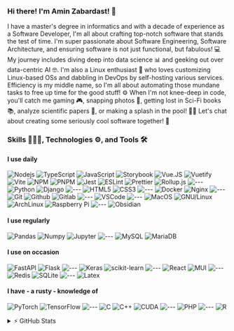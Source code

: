 ### Hi there! I'm Amin Zabardast! 👋

I have a master's degree in informatics and with a decade of experience as a Software Developer, I'm all about crafting top-notch software that stands the test of time.
I'm super passionate about Software Engineering, Software Architecture, and ensuring software is not just functional, but fabulous! 💻
My journey includes diving deep into data science 📊 and geeking out over data-centric AI 🤓.
I'm also a Linux enthusiast 🐧 who loves customizing Linux-based OSs and dabbling in DevOps by self-hosting various services.
Efficiency is my middle name, so I'm all about automating those mundane tasks to free up time for the good stuff!
⚙️ When I'm not knee-deep in code, you'll catch me gaming 🎮, snapping photos 📸, getting lost in Sci-Fi books 📚, analyze scientific papers 📄, or making a splash in the pool! 🏊‍♂️
Let's chat about creating some seriously cool software together! 🚀

<!--
TODO: Reach Me On / Socials
-->

### Skills 🧑🏻‍💻, Technologies ⚙️, and Tools 🛠️

#### I use daily

![Nodejs](https://img.shields.io/badge/Node.js-43853D.svg?style=flat-square&logo=node.js&logoColor=white)
![TypeScript](https://img.shields.io/badge/TypeScript-%233178C6?style=flat-square&logo=typescript&logoColor=white)
![JavaScript](https://img.shields.io/badge/JavaScript-%23F7DF1E?style=flat-square&logo=javascript&logoColor=white)
![Storybook](https://img.shields.io/badge/Storybook-%23FF4785?style=flat-square&logo=storybook&logoColor=white)
![Vue.JS](https://img.shields.io/badge/Vue.JS-%234FC08D?style=flat-square&logo=vuedotjs&logoColor=white)
![Vuetify](https://img.shields.io/badge/Vuetify-%231867C0?style=flat-square&logo=vuetify&logoColor=white)
![Vite](https://img.shields.io/badge/Vite-646CFF?style=flat-square&logo=vite&logoColor=white)
![NPM](https://img.shields.io/badge/NPM-%23CB3837?style=flat-square&logo=npm&logoColor=white)
![PNPM](https://img.shields.io/badge/PNPM-%23F69220?style=flat-square&logo=pnpm&logoColor=white)
![Jest](https://img.shields.io/badge/Jest-%23C21325?style=flat-square&logo=jest&logoColor=white)
![ESLint](https://img.shields.io/badge/eslint-%234B32C3?style=flat-square&logo=eslint&logoColor=white)
![Prettier](https://img.shields.io/badge/prettier-%23F7B93E?style=flat-square&logo=prettier&logoColor=white)
![Rollup.js](https://img.shields.io/badge/Rollup.js-%23EC4A3F?style=flat-square&logo=rollupdotjs&logoColor=white)
![---](https://img.shields.io/badge/%7C-black?style=flat-square)<!--Spacer -->
![Python](https://img.shields.io/badge/Python-%233776AB?style=flat-square&logo=python&logoColor=white)
![Django](https://img.shields.io/badge/Django-%23092E20?style=flat-square&logo=django&logoColor=white)
![---](https://img.shields.io/badge/%7C-black?style=flat-square)<!--Spacer -->
![HTML5](https://img.shields.io/badge/-HTML5-E34F26?style=flat-square&logo=html5&logoColor=white)
![CSS3](https://img.shields.io/badge/-CSS3-1572B6?style=flat-square&logo=css3)
![---](https://img.shields.io/badge/%7C-black?style=flat-square)<!--Spacer -->
![Docker](https://img.shields.io/badge/Docker-%232496ED?style=flat-square&logo=docker&logoColor=white)
![Nginx](https://img.shields.io/badge/Nginx-%23009639?style=flat-square&logo=nginx&logoColor=white)
![---](https://img.shields.io/badge/%7C-black?style=flat-square)<!--Spacer -->
![Git](https://img.shields.io/badge/Git-%23F05032?style=flat-square&logo=git&logoColor=white)
![Github](https://img.shields.io/badge/GitHub-%23181717?style=flat-square&logo=github&logoColor=white)
![Gitlab](https://img.shields.io/badge/GitLab-%23FC6D26?style=flat-square&logo=gitlab&logoColor=white)
![---](https://img.shields.io/badge/%7C-black?style=flat-square)<!--Spacer -->
![VSCode](https://img.shields.io/badge/VS%20Code-%23007ACC?style=flat-square&logo=visualstudiocode&logoColor=white)
![---](https://img.shields.io/badge/%7C-black?style=flat-square)<!--Spacer -->
![MacOS](https://img.shields.io/badge/macOS-%23000?style=flat-square&logo=macos&logoColor=white)
![GNU/Linux](https://img.shields.io/badge/Linux-%23FCC624?style=flat-square&logo=linux&logoColor=white)
![ArchLinux](https://img.shields.io/badge/Arch%20Linux-%231793D1?style=flat-square&logo=archlinux&logoColor=white)
![Raspberry Pi](https://img.shields.io/badge/Raspberry%20Pi-%23A22846?style=flat-square&logo=raspberrypi&logoColor=white)
![---](https://img.shields.io/badge/%7C-black?style=flat-square)<!--Spacer -->
![Obsidian](https://img.shields.io/badge/Obsidian-%237C3AED?style=flat-square&logo=obsidian&logoColor=white)

#### I use regularly

![Pandas](https://img.shields.io/badge/Pandas-%23150458?style=flat-square&logo=pandas&logoColor=white)
![Numpy](https://img.shields.io/badge/NumPy-%23013243?style=flat-square&logo=numpy&logoColor=white)
![Jupyter](https://img.shields.io/badge/Jupyter-%23F37626?style=flat-square&logo=jupyter&logoColor=white)
![---](https://img.shields.io/badge/%7C-black?style=flat-square)<!--Spacer -->
![MySQL](https://img.shields.io/badge/mysql-%234479A1?style=flat-square&logo=mysql&logoColor=white)
![MariaDB](https://img.shields.io/badge/mariadb-%23003545?style=flat-square&logo=mariadb&logoColor=white)


#### I use on occasion

![FastAPI](https://img.shields.io/badge/FastAPI-%23009688?style=flat-square&logo=fastapi&logoColor=white)
![Flask](https://img.shields.io/badge/Flask-%23000000?style=flat-square&logo=flask&logoColor=white)
![---](https://img.shields.io/badge/%7C-black?style=flat-square)<!--Spacer -->
![Keras](https://img.shields.io/badge/keras-%23D00000?style=flat-square&logo=keras&logoColor=white)
![scikit-learn](https://img.shields.io/badge/Scikit%20Learn-%23F7931E?style=flat-square&logo=scikitlearn&logoColor=white)
![---](https://img.shields.io/badge/%7C-black?style=flat-square)<!--Spacer -->
![React](https://img.shields.io/badge/React-%2361DAFB?style=flat-square&logo=react&logoColor=white)
![MUI](https://img.shields.io/badge/MUI-%23007FFF?style=flat-square&logo=mui&logoColor=white)
![---](https://img.shields.io/badge/%7C-black?style=flat-square)<!--Spacer -->
![Redis](https://img.shields.io/badge/Redis-%23DC382D?style=flat-square&logo=redis&logoColor=white)
![SQLite](https://img.shields.io/badge/SQLite-%23003B57?style=flat-square&logo=sqlite&logoColor=white)
![---](https://img.shields.io/badge/%7C-black?style=flat-square)<!--Spacer -->
![Latex](https://img.shields.io/badge/LaTeX-%23008080?style=flat-square&logo=latex)

#### I have - a rusty - knowledge of

![PyTorch](https://img.shields.io/badge/pytorch-%23EE4C2C?style=flat-square&logo=pytorch&logoColor=white)
![TensorFlow](https://img.shields.io/badge/TensorFlow-%23FF6F00?style=flat-square&logo=tensorflow&logoColor=white)
![---](https://img.shields.io/badge/%7C-black?style=flat-square)<!--Spacer -->
![C](https://img.shields.io/badge/C-%23A8B9CC?style=flat-square&logo=c&logoColor=white)
![C++](https://img.shields.io/badge/C%2B%2B-%2300599C?style=flat-square&logo=cplusplus&logoColor=white)
![CUDA](https://img.shields.io/badge/CUDA-%2376B900?style=flat-square&logo=nvidia&logoColor=white)
![---](https://img.shields.io/badge/%7C-black?style=flat-square)<!--Spacer -->
![PHP](https://img.shields.io/badge/PHP-%23777BB4?style=flat-square&logo=php&logoColor=white)
![---](https://img.shields.io/badge/%7C-black?style=flat-square)<!--Spacer -->
![R](https://img.shields.io/badge/R-%23276DC3?style=flat-square&logo=r)


<details>
  <summary>⚡️ GitHub Stats</summary>

  ![Amin's Github Stats](https://github-readme-stats.zohan.tech/api?username=aminzabardast&show_icons=true&locale=en)
</details>

<!--
TODO: Blog
-->

<!--
TODO: Hobbies
Nikon / Unsplash
Blog
Book Reading / SciFi
Gaming / Steam
-->

<!--
FIXME: Remove

**aminzabardast/aminzabardast** is a ✨ _special_ ✨ repository because its `README.md` (this file) appears on your GitHub profile.

Here are some ideas to get you started:

- 🔭 I’m currently working on ...
- 🌱 I’m currently learning ...
- 👯 I’m looking to collaborate on ...
- 🤔 I’m looking for help with ...
- 💬 Ask me about ...
- 📫 How to reach me: ...
- 😄 Pronouns: ...
- ⚡ Fun fact: ...
-->
